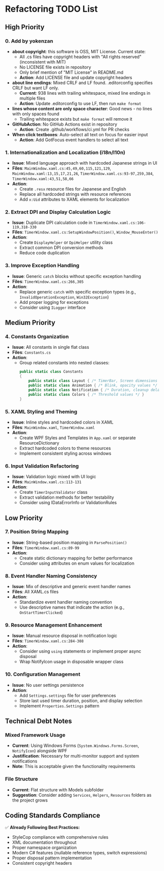 # Refactoring TODO List

## High Priority

### 0. Add by yokenzan

- **about copyright**: this software is OSS, MIT License. Current state:
  - All .cs files have copyright headers with "All rights reserved" (inconsistent with MIT)
  - No LICENSE file exists in repository
  - Only brief mention of "MIT License" in README.md
  - **Action**: Add LICENSE file and update copyright headers
- **about line endings**: Mixed CRLF and LF found. .editorconfig specifies CRLF but want LF only.
  - **Current**: 938 lines with trailing whitespace, mixed line endings in multiple files
  - **Action**: Update .editorconfig to use LF, then run `make format`
- **lines whose content are only space character**: Good news - no lines with only spaces found
  - Trailing whitespace exists but `make format` will remove it
- **GitHubAction**: No GitHub Actions exist in repository
  - **Action**: Create .github/workflows/ci.yml for PR checks
- **When click textboxes**: Auto-select all text on focus for easier input
  - **Action**: Add GotFocus event handlers to select all text

### 1. Internationalization and Localization (i18n/l10n)
- **Issue**: Mixed language approach with hardcoded Japanese strings in UI
- **Files**: `MainWindow.xaml.cs:45,49,60,115,121,129`, `MainWindow.xaml:13,15,17,21,26`, `TimerWindow.xaml.cs:93-97,259,384`, `TimerWindow.xaml:43,51,58,66`
- **Action**: 
  - Create `.resx` resource files for Japanese and English
  - Replace all hardcoded strings with resource references
  - Add `x:Uid` attributes to XAML elements for localization

### 2. Extract DPI and Display Calculation Logic
- **Issue**: Duplicate DPI calculation code in `TimerWindow.xaml.cs:106-119,318-330`
- **Files**: `TimerWindow.xaml.cs:SetupWindowPosition()`, `Window_MouseEnter()`
- **Action**:
  - Create `DisplayHelper` or `DpiHelper` utility class
  - Extract common DPI conversion methods
  - Reduce code duplication

### 3. Improve Exception Handling
- **Issue**: Generic `catch` blocks without specific exception handling
- **Files**: `TimerWindow.xaml.cs:266,305`
- **Action**:
  - Replace generic `catch` with specific exception types (e.g., `InvalidOperationException`, `Win32Exception`)
  - Add proper logging for exceptions
  - Consider using `ILogger` interface

## Medium Priority

### 4. Constants Organization
- **Issue**: All constants in single flat class
- **Files**: `Constants.cs`
- **Action**:
  - Group related constants into nested classes:
    ```csharp
    public static class Constants
    {
        public static class Layout { /* TimerBar, Screen dimensions */ }
        public static class Animation { /* Blink, opacity values */ }
        public static class Notification { /* Duration, cleanup delay */ }
        public static class Colors { /* Threshold values */ }
    }
    ```

### 5. XAML Styling and Theming
- **Issue**: Inline styles and hardcoded colors in XAML
- **Files**: `MainWindow.xaml`, `TimerWindow.xaml`
- **Action**:
  - Create WPF Styles and Templates in `App.xaml` or separate ResourceDictionary
  - Extract hardcoded colors to theme resources
  - Implement consistent styling across windows

### 6. Input Validation Refactoring
- **Issue**: Validation logic mixed with UI logic
- **Files**: `MainWindow.xaml.cs:113-131`
- **Action**:
  - Create `TimerInputValidator` class
  - Extract validation methods for better testability
  - Consider using IDataErrorInfo or ValidationRules

## Low Priority

### 7. Position String Mapping
- **Issue**: String-based position mapping in `ParsePosition()`
- **Files**: `TimerWindow.xaml.cs:89-99`
- **Action**:
  - Create static dictionary mapping for better performance
  - Consider using attributes on enum values for localization

### 8. Event Handler Naming Consistency
- **Issue**: Mix of descriptive and generic event handler names
- **Files**: All XAML.cs files
- **Action**:
  - Standardize event handler naming convention
  - Use descriptive names that indicate the action (e.g., `OnStartTimerClicked`)

### 9. Resource Management Enhancement
- **Issue**: Manual resource disposal in notification logic
- **Files**: `TimerWindow.xaml.cs:284-308`
- **Action**:
  - Consider using `using` statements or implement proper async disposal
  - Wrap NotifyIcon usage in disposable wrapper class

### 10. Configuration Management
- **Issue**: No user settings persistence
- **Action**:
  - Add `Settings.settings` file for user preferences
  - Store last used timer duration, position, and display selection
  - Implement `Properties.Settings` pattern

## Technical Debt Notes

### Mixed Framework Usage
- **Current**: Using Windows Forms (`System.Windows.Forms.Screen`, `NotifyIcon`) alongside WPF
- **Justification**: Necessary for multi-monitor support and system notifications
- **Note**: This is acceptable given the functionality requirements

### File Structure
- **Current**: Flat structure with Models subfolder
- **Suggestion**: Consider adding `Services`, `Helpers`, `Resources` folders as the project grows

## Coding Standards Compliance

✅ **Already Following Best Practices:**
- StyleCop compliance with comprehensive rules
- XML documentation throughout
- Proper namespace organization
- Modern C# features (nullable reference types, switch expressions)
- Proper disposal pattern implementation
- Consistent copyright headers